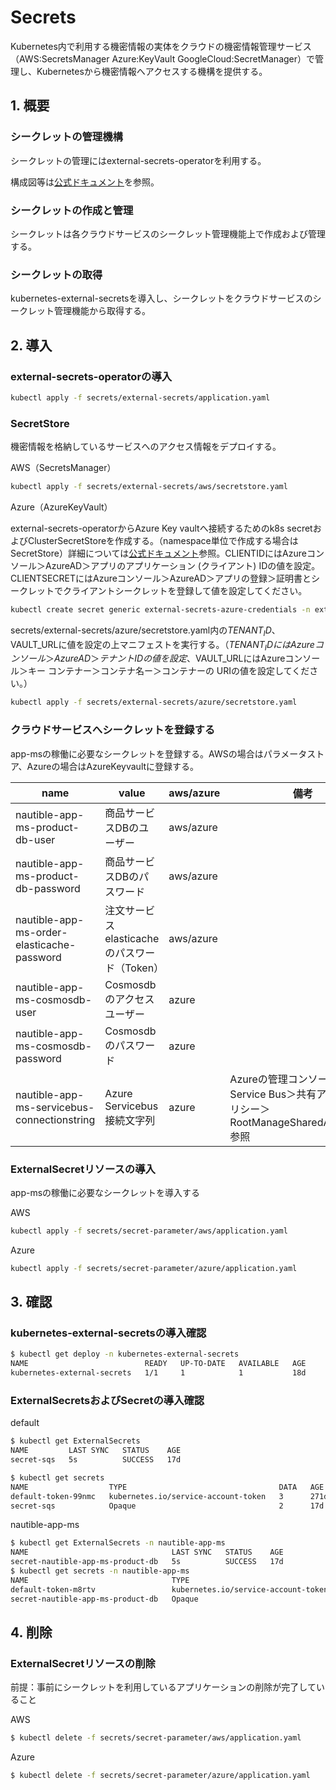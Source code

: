 # Secrets

Kubernetes内で利用する機密情報の実体をクラウドの機密情報管理サービス（AWS:SecretsManager Azure:KeyVault GoogleCloud:SecretManager）で管理し、Kubernetesから機密情報へアクセスする機構を提供する。

## 1. 概要

### シークレットの管理機構

シークレットの管理にはexternal-secrets-operatorを利用する。

構成図等は[公式ドキュメント](https://external-secrets.io/)を参照。

### シークレットの作成と管理

シークレットは各クラウドサービスのシークレット管理機能上で作成および管理する。

### シークレットの取得

kubernetes-external-secretsを導入し、シークレットをクラウドサービスのシークレット管理機能から取得する。

## 2. 導入

### external-secrets-operatorの導入

```bash
kubectl apply -f secrets/external-secrets/application.yaml
```

### SecretStore

機密情報を格納しているサービスへのアクセス情報をデプロイする。

AWS（SecretsManager）

```bash
kubectl apply -f secrets/external-secrets/aws/secretstore.yaml
```

Azure（AzureKeyVault）

external-secrets-operatorからAzure Key vaultへ接続するためのk8s secretおよびClusterSecretStoreを作成する。（namespace単位で作成する場合はSecretStore）詳細については[公式ドキュメント](https://external-secrets.io/)参照。CLIENTIDにはAzureコンソール＞AzureAD＞アプリのアプリケーション (クライアント) IDの値を設定。CLIENTSECRETにはAzureコンソール＞AzureAD＞アプリの登録＞証明書とシークレットでクライアントシークレットを登録して値を設定してください。

```bash
kubectl create secret generic external-secrets-azure-credentials -n external-secrets --from-literal=clientid=$CLIENTID --from-literal=clientsecret=$CLIENTSECRET 
```

secrets/external-secrets/azure/secretstore.yaml内の$TENANT_ID、$VAULT_URLに値を設定の上マニフェストを実行する。（$TENANT_IDにはAzureコンソール＞AzureAD＞テナントIDの値を設定、$VAULT_URLにはAzureコンソール＞キー コンテナー＞コンテナ名ー＞コンテナーの URIの値を設定してください。）

```bash
kubectl apply -f secrets/external-secrets/azure/secretstore.yaml
```

### クラウドサービスへシークレットを登録する

app-msの稼働に必要なシークレットを登録する。AWSの場合はパラメータストア、Azureの場合はAzureKeyvaultに登録する。

| name | value | aws/azure | 備考 |
| ---- | ---- | ---- | ---- |
| nautible-app-ms-product-db-user | 商品サービスDBのユーザー | aws/azure | |
| nautible-app-ms-product-db-password | 商品サービスDBのパスワード | aws/azure | |
| nautible-app-ms-order-elasticache-password | 注文サービスelasticacheのパスワード（Token） | aws/azure | |
| nautible-app-ms-cosmosdb-user | Cosmosdbのアクセスユーザー | azure | |
| nautible-app-ms-cosmosdb-password | Cosmosdbのパスワード | azure | |
| nautible-app-ms-servicebus-connectionstring| Azure Servicebus 接続文字列  | azure | Azureの管理コンソール＞Service Bus＞共有アクセスポリシー＞RootManageSharedAccessKey 参照 |

### ExternalSecretリソースの導入

app-msの稼働に必要なシークレットを導入する

AWS

```bash
kubectl apply -f secrets/secret-parameter/aws/application.yaml
```

Azure

```bash
kubectl apply -f secrets/secret-parameter/azure/application.yaml
```

## 3. 確認

### kubernetes-external-secretsの導入確認

```bash
$ kubectl get deploy -n kubernetes-external-secrets
NAME                          READY   UP-TO-DATE   AVAILABLE   AGE
kubernetes-external-secrets   1/1     1            1           18d
```

### ExternalSecretsおよびSecretの導入確認

default
```bash
$ kubectl get ExternalSecrets
NAME         LAST SYNC   STATUS    AGE
secret-sqs   5s          SUCCESS   17d

$ kubectl get secrets
NAME                  TYPE                                  DATA   AGE
default-token-99nmc   kubernetes.io/service-account-token   3      271d
secret-sqs            Opaque                                2      17d
```

nautible-app-ms
```bash
$ kubectl get ExternalSecrets -n nautible-app-ms
NAME                                LAST SYNC   STATUS    AGE
secret-nautible-app-ms-product-db   5s          SUCCESS   17d
$ kubectl get secrets -n nautible-app-ms
NAME                                TYPE                                  DATA   AGE
default-token-m8rtv                 kubernetes.io/service-account-token   3      17d
secret-nautible-app-ms-product-db   Opaque                                2      17d
```

## 4. 削除

### ExternalSecretリソースの削除

前提：事前にシークレットを利用しているアプリケーションの削除が完了していること

AWS

```bash
$ kubectl delete -f secrets/secret-parameter/aws/application.yaml
```

Azure

```bash
$ kubectl delete -f secrets/secret-parameter/azure/application.yaml
```
